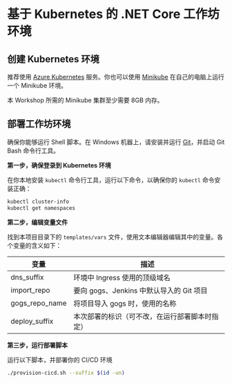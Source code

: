 
# 基于 Kubernetes 的 .NET Core 工作坊环境


## 创建 Kubernetes 环境

推荐使用 [Azure Kubernetes](https://azure.microsoft.com/zh-cn/services/kubernetes-service/) 服务。你也可以使用 [Minikube](https://minikube.sigs.k8s.io/) 在自己的电脑上运行一个 Minikube 环境。

本 Workshop 所需的 Minikube 集群至少需要 8GB 内存。

## 部署工作坊环境

确保你能够运行 Shell 脚本。在 Windows 机器上，请安装并运行 [Git](http://git-scm.com)，并启动 Git Bash 命令行工具。

**第一步，确保登录到 Kubernetes 环境**

在你本地安装 `kubectl` 命令行工具，运行以下命令，以确保你的 `kubectl` 命令安装正确：

```sh
kubectl cluster-info
kubectl get namespaces
```

**第二步，编辑变量文件**

找到本项目目录下的 `templates/vars` 文件，使用文本编辑器编辑其中的变量。各个变量的含义如下：

| 变量 |  描述  |  
|----|----|
| dns_suffix | 环境中 Ingress 使用的顶级域名
| import_repo | 要向 gogs、Jenkins 中默认导入的 Git 项目 |
| gogs_repo_name | 将项目导入 gogs 时，使用的名称 |
| deploy_suffix | 本次部署的标识（可不改，在运行部署脚本时指定） |

**第三步，运行部署脚本**

运行以下脚本，并部署你的 CI/CD 环境

```sh
./provision-cicd.sh --suffix $(id -un)
```